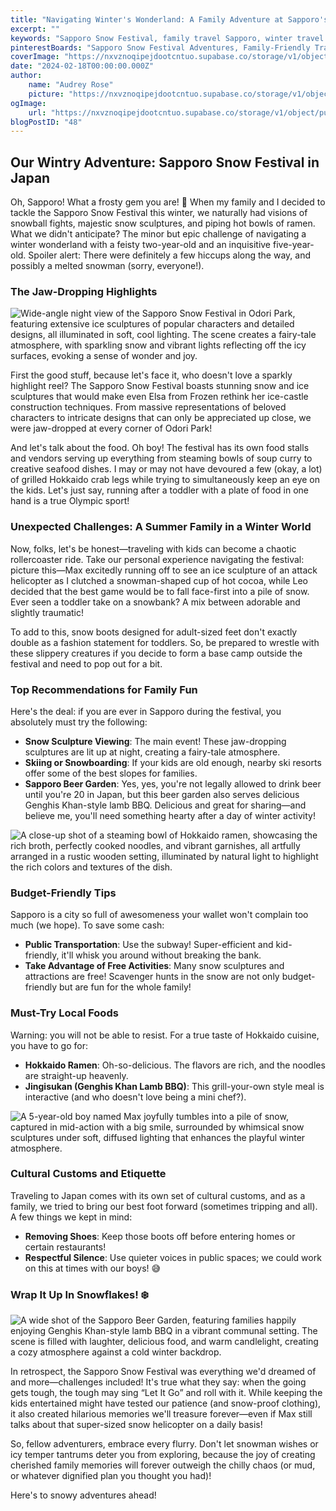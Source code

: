 ```yaml
---
title: "Navigating Winter's Wonderland: A Family Adventure at Sapporo's Snow Festival"
excerpt: ""
keywords: "Sapporo Snow Festival, family travel Sapporo, winter travel with kids, Sapporo winter activities, Hokkaido cuisine, best food at Sapporo Snow Festival, snow sculptures Sapporo, Sapporo festivals, things to do in Sapporo winter, family-friendly attractions Sapporo, budget travel tips Sapporo, public transportation Sapporo, toddler-friendly travel Japan, cultural customs in Japan, snow sports Sapporo, Hokkaido ramen, Genghis Khan BBQ Sapporo, winter wonderland Japan, family-friendly winter destinations, tips for visiting Sapporo with kids, navigating Sapporo Snow Festival, Sapporo winter events, local food recommendations Sapporo, traveling with toddlers in winter"
pinterestBoards: "Sapporo Snow Festival Adventures, Family-Friendly Travel in Japan, Winter Travel Tips, Japanese Cuisine Delights"
coverImage: "https://nxvznoqipejdootcntuo.supabase.co/storage/v1/object/public/travel-blog-images/image_48_0.png"
date: "2024-02-18T00:00:00.000Z"
author:
    name: "Audrey Rose"
    picture: "https://nxvznoqipejdootcntuo.supabase.co/storage/v1/object/public/character-reference/audrey_avatar_square.png?t=2024-12-21T13%3A26%3A30.307Z"
ogImage:
    url: "https://nxvznoqipejdootcntuo.supabase.co/storage/v1/object/public/travel-blog-images/image_48_0.png"
blogPostID: "48"
---
```

    

## Our Wintry Adventure: Sapporo Snow Festival in Japan

Oh, Sapporo! What a frosty gem you are! 🥶 When my family and I decided to tackle the Sapporo Snow Festival this winter, we naturally had visions of snowball fights, majestic snow sculptures, and piping hot bowls of ramen. What we didn't anticipate? The minor but epic challenge of navigating a winter wonderland with a feisty two-year-old and an inquisitive five-year-old. Spoiler alert: There were definitely a few hiccups along the way, and possibly a melted snowman (sorry, everyone!).

### The Jaw-Dropping Highlights 

![Wide-angle night view of the Sapporo Snow Festival in Odori Park, featuring extensive ice sculptures of popular characters and detailed designs, all illuminated in soft, cool lighting. The scene creates a fairy-tale atmosphere, with sparkling snow and vibrant lights reflecting off the icy surfaces, evoking a sense of wonder and joy.](https://nxvznoqipejdootcntuo.supabase.co/storage/v1/object/public/travel-blog-images/image_48_0.png)

First the good stuff, because let's face it, who doesn't love a sparkly highlight reel? The Sapporo Snow Festival boasts stunning snow and ice sculptures that would make even Elsa from Frozen rethink her ice-castle construction techniques. From massive representations of beloved characters to intricate designs that can only be appreciated up close, we were jaw-dropped at every corner of Odori Park! 

And let's talk about the food. Oh boy! The festival has its own food stalls and vendors serving up everything from steaming bowls of soup curry to creative seafood dishes. I may or may not have devoured a few (okay, a lot) of grilled Hokkaido crab legs while trying to simultaneously keep an eye on the kids. Let's just say, running after a toddler with a plate of food in one hand is a true Olympic sport!

### Unexpected Challenges: A Summer Family in a Winter World

Now, folks, let's be honest—traveling with kids can become a chaotic rollercoaster ride. Take our personal experience navigating the festival: picture this—Max excitedly running off to see an ice sculpture of an attack helicopter as I clutched a snowman-shaped cup of hot cocoa, while Leo decided that the best game would be to fall face-first into a pile of snow. Ever seen a toddler take on a snowbank? A mix between adorable and slightly traumatic!

To add to this, snow boots designed for adult-sized feet don't exactly double as a fashion statement for toddlers. So, be prepared to wrestle with these slippery creatures if you decide to form a base camp outside the festival and need to pop out for a bit.

### Top Recommendations for Family Fun 

Here's the deal: if you are ever in Sapporo during the festival, you absolutely must try the following:

- **Snow Sculpture Viewing**: The main event! These jaw-dropping sculptures are lit up at night, creating a fairy-tale atmosphere.
- **Skiing or Snowboarding**: If your kids are old enough, nearby ski resorts offer some of the best slopes for families.
- **Sapporo Beer Garden**: Yes, yes, you're not legally allowed to drink beer until you're 20 in Japan, but this beer garden also serves delicious Genghis Khan-style lamb BBQ. Delicious and great for sharing—and believe me, you'll need something hearty after a day of winter activity!

![A close-up shot of a steaming bowl of Hokkaido ramen, showcasing the rich broth, perfectly cooked noodles, and vibrant garnishes, all artfully arranged in a rustic wooden setting, illuminated by natural light to highlight the rich colors and textures of the dish.](https://nxvznoqipejdootcntuo.supabase.co/storage/v1/object/public/travel-blog-images/image_48_1.png)

### Budget-Friendly Tips

Sapporo is a city so full of awesomeness your wallet won't complain too much (we hope). To save some cash:

- **Public Transportation**: Use the subway! Super-efficient and kid-friendly, it'll whisk you around without breaking the bank.
- **Take Advantage of Free Activities**: Many snow sculptures and attractions are free! Scavenger hunts in the snow are not only budget-friendly but are fun for the whole family!
  
### Must-Try Local Foods

Warning: you will not be able to resist. For a true taste of Hokkaido cuisine, you have to go for:

- **Hokkaido Ramen**: Oh-so-delicious. The flavors are rich, and the noodles are straight-up heavenly.
- **Jingisukan (Genghis Khan Lamb BBQ)**: This grill-your-own style meal is interactive (and who doesn't love being a mini chef?).

![A 5-year-old boy named Max joyfully tumbles into a pile of snow, captured in mid-action with a big smile, surrounded by whimsical snow sculptures under soft, diffused lighting that enhances the playful winter atmosphere.](https://nxvznoqipejdootcntuo.supabase.co/storage/v1/object/public/travel-blog-images/image_48_2.png)

### Cultural Customs and Etiquette

Traveling to Japan comes with its own set of cultural customs, and as a family, we tried to bring our best foot forward (sometimes tripping and all). A few things we kept in mind:

- **Removing Shoes**: Keep those boots off before entering homes or certain restaurants!
- **Respectful Silence**: Use quieter voices in public spaces; we could work on this at times with our boys! 😅

### Wrap It Up In Snowflakes! ❄️

![A wide shot of the Sapporo Beer Garden, featuring families happily enjoying Genghis Khan-style lamb BBQ in a vibrant communal setting. The scene is filled with laughter, delicious food, and warm candlelight, creating a cozy atmosphere against a cold winter backdrop.](https://nxvznoqipejdootcntuo.supabase.co/storage/v1/object/public/travel-blog-images/image_48_3.png)

In retrospect, the Sapporo Snow Festival was everything we'd dreamed of and more—challenges included! It's true what they say: when the going gets tough, the tough may sing “Let It Go” and roll with it. While keeping the kids entertained might have tested our patience (and snow-proof clothing), it also created hilarious memories we'll treasure forever—even if Max still talks about that super-sized snow helicopter on a daily basis!

So, fellow adventurers, embrace every flurry. Don't let snowman wishes or icy temper tantrums deter you from exploring, because the joy of creating cherished family memories will forever outweigh the chilly chaos (or mud, or whatever dignified plan you thought you had)!

Here's to snowy adventures ahead! 